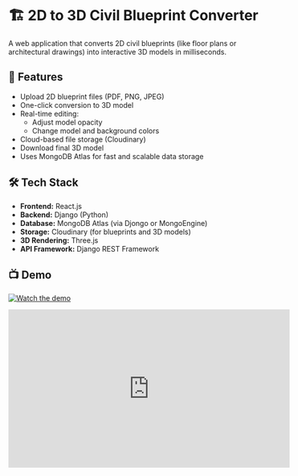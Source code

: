 # 🏗️ 2D to 3D Civil Blueprint Converter

A web application that converts 2D civil blueprints (like floor plans or architectural drawings) into interactive 3D models in milliseconds.

## 🚀 Features

- Upload 2D blueprint files (PDF, PNG, JPEG)
- One-click conversion to 3D model
- Real-time editing:
  - Adjust model opacity
  - Change model and background colors
- Cloud-based file storage (Cloudinary)
- Download final 3D model
- Uses MongoDB Atlas for fast and scalable data storage

## 🛠️ Tech Stack

- **Frontend:** React.js  
- **Backend:** Django (Python)  
- **Database:** MongoDB Atlas (via Djongo or MongoEngine)  
- **Storage:** Cloudinary (for blueprints and 3D models)  
- **3D Rendering:** Three.js 
- **API Framework:** Django REST Framework

## 📺 Demo

[![Watch the demo](https://img.youtube.com/vi/OcdhMn8oaiU/hqdefault.jpg)](https://youtu.be/OcdhMn8oaiU)

<iframe width="560" height="315" src="https://www.youtube.com/embed/OcdhMn8oaiU" frameborder="0" allowfullscreen></iframe>




